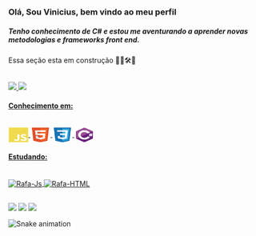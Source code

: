### Olá, Sou Vinicius, bem vindo ao meu perfil 

##### Tenho conhecimento de C# e estou me aventurando a aprender novas metodologias e frameworks front end.
Essa seção esta em construção 🚧👷🛠🚧
##

  <div>
    <a href="https://github.com/Vinicius9-Nunes">
      <img height"180em" src="https://github-readme-stats.vercel.app/api?username=Vinicius9-Nunes&show_icons=true&theme=dracula&include_all_commits=true&count_private=true"/>
  <img height="180em" src="https://github-readme-stats.vercel.app/api/top-langs/?username=Vinicius9-Nunes&layout=compact&langs_count=7&theme=dracula"/>
  </div>
  
#### Conhecimento em:
 <div style="display: inline_block"><br>
  <img align="center" alt="Rafa-Js" height="30" width="40" src="https://raw.githubusercontent.com/devicons/devicon/master/icons/javascript/javascript-plain.svg">
  <img align="center" alt="Rafa-HTML" height="30" width="40" src="https://raw.githubusercontent.com/devicons/devicon/master/icons/html5/html5-original.svg">
  <img align="center" alt="Rafa-CSS" height="30" width="40" src="https://raw.githubusercontent.com/devicons/devicon/master/icons/css3/css3-original.svg">
  <img align="center" alt="Rafa-Csharp" height="30" width="40" src="https://raw.githubusercontent.com/devicons/devicon/master/icons/csharp/csharp-original.svg">
</div>
  
#### Estudando:
  <div style="display: inline_block"><br>
    <img align="center" alt="Rafa-Js" height="30" width="40" src="https://cdn.jsdelivr.net/gh/devicons/devicon/icons/typescript/typescript-plain.svg">
    <img align="center" alt="Rafa-HTML" height="30" width="40" src="https://cdn.jsdelivr.net/gh/devicons/devicon/icons/vuejs/vuejs-original-wordmark.svg">
  </div>
  
##
  <div>
    <a href="https://www.instagram.com/viny_n19/" target="_blank"><img src="https://img.shields.io/badge/-Instagram-%23E4405F?style=for-the-badge&logo=instagram&logoColor=white" target="_blank"></a>
    <a href = "mailto:viniciusonunes9@gmail.com"><img src="https://img.shields.io/badge/-Gmail-%23333?style=for-the-badge&logo=gmail&logoColor=white" target="_blank"></a>
    <a href="https://www.linkedin.com/in/vinicius-nunes-777232b4/" target="_blank"><img src="https://img.shields.io/badge/-LinkedIn-%230077B5?style=for-the-badge&logo=linkedin&logoColor=white" target="_blank"></a> 
    
![Snake animation](https://github.com/Vinicius9-Nunes/Vinicius9-Nunes/blob/output/github-contribution-grid-snake.svg)
  </div>
  
 
